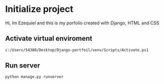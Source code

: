 # Initialize project
Hi, Im Ezequiel and this is my porfolio created with Django, HTML and CSS

## Activate virtual enviroment
```bash
c:/Users/54388/Desktop/Django-portfoil/venv/Scripts/Activate.ps1
```
## Run server
```bash
python manage.py runserver    
```  